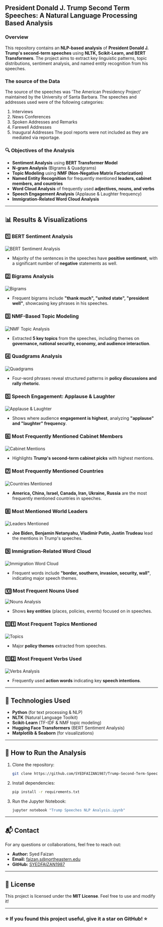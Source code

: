 ## President Donald J. Trump Second Term Speeches: A Natural Language Processing Based Analysis

### Overview
This repository contains an **NLP-based analysis** of **President Donald J. Trump's second-term speeches** using **NLTK, Scikit-Learn, and BERT Transformers**. The project aims to extract key linguistic patterns, topic distributions, sentiment analysis, and named entity recognition from his speeches.

### The source of the Data
The source of the speeches was 'The American Presidency Project' maintained by the University of Santa Barbara. The speeches and addresses used were of the following categories:
1. Interviews
2. News Conferences
3. Spoken Addresses and Remarks
4. Farewell Addresses
5. Inaugural Addresses
   The pool reports were not included as they are mediated via reportage.

### 🔍 Objectives of the Analysis
- **Sentiment Analysis** using **BERT Transformer Model**
- **N-gram Analysis** (Bigrams & Quadgrams)
- **Topic Modeling** using **NMF (Non-Negative Matrix Factorization)**
- **Named Entity Recognition** for frequently mentioned **leaders, cabinet members, and countries**
- **Word Cloud Analysis** of frequently used **adjectives, nouns, and verbs**
- **Speech Engagement Analysis** (Applause & Laughter frequency)
- **Immigration-Related Word Cloud Analysis**

---

## 📊 Results & Visualizations

### 1️⃣ BERT Sentiment Analysis
![BERT Sentiment Analysis](https://github.com/SYEDFAIZAN1987/Trump-Second-Term-Speeches-NLP-Analysis/blob/main/BERTpic.png)

- Majority of the sentences in the speeches have **positive sentiment**, with a significant number of **negative** statements as well.

### 2️⃣ Bigrams Analysis
![Bigrams](https://github.com/SYEDFAIZAN1987/Trump-Second-Term-Speeches-NLP-Analysis/blob/main/Bigrams.png)

- Frequent bigrams include **"thank much", "united state", "president well"**, showcasing key phrases in his speeches.

### 3️⃣ NMF-Based Topic Modeling
![NMF Topic Analysis](https://github.com/SYEDFAIZAN1987/Trump-Second-Term-Speeches-NLP-Analysis/blob/main/NMF.png)

- Extracted **5 key topics** from the speeches, including themes on **governance, national security, economy, and audience interaction**.

### 4️⃣ Quadgrams Analysis
![Quadgrams](https://github.com/SYEDFAIZAN1987/Trump-Second-Term-Speeches-NLP-Analysis/blob/main/Quadgrams.png)

- Four-word phrases reveal structured patterns in **policy discussions and rally rhetoric**.

### 5️⃣ Speech Engagement: Applause & Laughter
![Applause & Laughter](https://github.com/SYEDFAIZAN1987/Trump-Second-Term-Speeches-NLP-Analysis/blob/main/applause.png)

- Shows where audience **engagement is highest**, analyzing **"applause" and "laughter" frequency**.

### 6️⃣ Most Frequently Mentioned Cabinet Members
![Cabinet Mentions](https://github.com/SYEDFAIZAN1987/Trump-Second-Term-Speeches-NLP-Analysis/blob/main/cabinet.png)

- Highlights **Trump's second-term cabinet picks** with highest mentions.

### 7️⃣ Most Frequently Mentioned Countries
![Countries Mentioned](https://github.com/SYEDFAIZAN1987/Trump-Second-Term-Speeches-NLP-Analysis/blob/main/countries.png)

- **America, China, Israel, Canada, Iran, Ukraine, Russia** are the most frequently mentioned countries in speeches.

### 8️⃣ Most Mentioned World Leaders
![Leaders Mentioned](https://github.com/SYEDFAIZAN1987/Trump-Second-Term-Speeches-NLP-Analysis/blob/main/leaders.png)

- **Joe Biden, Benjamin Netanyahu, Vladimir Putin, Justin Trudeau** lead the mentions in Trump's speeches.

### 9️⃣ Immigration-Related Word Cloud
![Immigration Word Cloud](https://github.com/SYEDFAIZAN1987/Trump-Second-Term-Speeches-NLP-Analysis/blob/main/immigrationrefined.png)

- Frequent words include **"border, southern, invasion, security, wall"**, indicating major speech themes.

### 🔟 Most Frequent Nouns Used
![Nouns Analysis](https://github.com/SYEDFAIZAN1987/Trump-Second-Term-Speeches-NLP-Analysis/blob/main/nouns.png)

- Shows **key entities** (places, policies, events) focused on in speeches.

### 1️⃣1️⃣ Most Frequent Topics Mentioned
![Topics](https://github.com/SYEDFAIZAN1987/Trump-Second-Term-Speeches-NLP-Analysis/blob/main/topics.png)

- Major **policy themes** extracted from speeches.

### 1️⃣2️⃣ Most Frequent Verbs Used
![Verbs Analysis](https://github.com/SYEDFAIZAN1987/Trump-Second-Term-Speeches-NLP-Analysis/blob/main/verbs.png)

- Frequently used **action words** indicating key **speech intentions**.

---

## 🔧 Technologies Used
- **Python** (for text processing & NLP)
- **NLTK** (Natural Language Toolkit)
- **Scikit-Learn** (TF-IDF & NMF topic modeling)
- **Hugging Face Transformers** (BERT Sentiment Analysis)
- **Matplotlib & Seaborn** (for visualizations)

---

## 📌 How to Run the Analysis
1. Clone the repository:
   ```bash
   git clone https://github.com/SYEDFAIZAN1987/Trump-Second-Term-Speeches-NLP-Analysis.git
   ```
2. Install dependencies:
   ```bash
   pip install -r requirements.txt
   ```
3. Run the Jupyter Notebook:
   ```bash
   jupyter notebook "Trump Speeches NLP Analysis.ipynb"
   ```

---

## 📬 Contact
For any questions or collaborations, feel free to reach out:
- **Author:** Syed Faizan
- **Email:** faizan.s@northeastern.edu
- **GitHub:** [SYEDFAIZAN1987](https://github.com/SYEDFAIZAN1987)

---

## 📜 License
This project is licensed under the **MIT License**. Feel free to use and modify it!

---

### ⭐ If you found this project useful, give it a star on GitHub! ⭐


